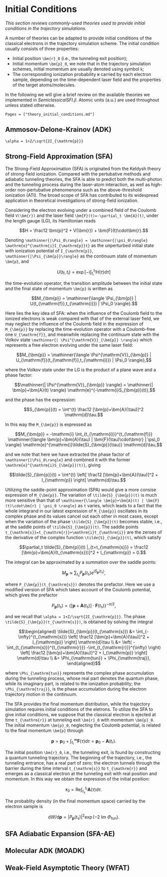 # Initial Conditions

*This section reviews commonly-used theories used to provide initial conditions in the trajectory simulations.*

A number of theories can be adapted to provide initial conditions of the classical electrons in the trajectory simulation scheme.
The initial condition usually consists of three properties:

- Initial position ``\bm{r}_0`` (i.e., the tunneling exit position);
- Initial momentum ``\bm{p}_0``, we note that in the trajectory simulation schemes, initial momentum are usually denoted using symbol ``k``;
- The corresponding ionization probability ``W`` carried by each electron sample, depending on the time-dependent laser field and the properties of the target atoms/molecules.

In the following we will give a brief review on the available theories we implemented in *SemiclassicalSFI.jl*.
Atomic units (a.u.) are used throughout unless stated otherwise.

```@contents
Pages = ["theory_initial_conditions.md"]
```

## Ammosov-Delone-Krainov (ADK)

``\alpha = 1+Z/\sqrt{2I_{\mathrm{p}}}``

## Strong-Field Approximation (SFA)

The Strong-Field Approximation (SFA) is originated from the Keldysh theory of strong-field ionization.
Compared with the pertubative methods and adiabatic tunneling theories, the SFA is able to predict both the multi-photon and the tunneling process during the laser-atom interaction, as well as high-order non-pertubative phenomenona such as the above-threshold ionization (ATI).
The broad scope of SFA has contributed to its widespread application in theoretical investigations of strong-field ionization.

Considering the electron evolving under a combined field of the Coulomb field ``V(\bm{r})`` and the laser field ``\bm{F}(t)=-\partial_t \bm{A}(t)``, under the length gauge (LG), its Hamiltonian reads
```math
H = \frac12 \bm{p}^2 + V(\bm{r}) + \bm{F}(t)\cdot\bm{r}.
```
Denoting ``\mathinner{|\Psi_0\rangle} = \mathinner{|\psi_0\rangle} \mathrm{e}^{\mathrm{i}I_{\mathrm{p}}t}`` as the unperturbed initial state with ionization potential of ``I_{\mathrm{p}}``, ``\mathinner{|\Psi_{\bm{p}}\rangle}`` as the continuum state of momentum ``\bm{p}``, and
```math
U(t_{\mathrm{f}},t_{\mathrm{i}}) = \exp \left[ -\mathrm{i} \int_{t_{\mathrm{i}}}^{t_{\mathrm{f}}} H(\tau) \mathrm{d}\tau \right]
```
the time-evolution operator, the transition amplitude between the initial state and the final state of momentum ``\bm{p}`` is written as
```math
M_{\bm{p}} = \mathinner{\langle \Psi_{\bm{p}} | U(t_{\mathrm{f}},t_{\mathrm{i}}) | \Psi_0 \rangle}.
```

Here lies the key idea of SFA: when the influence of the Coulomb field to the ionized electrons is weak compared with that of the external laser field, we may neglect the influence of the Coulomb field in the expression of ``M_{\bm{p}}`` by replacing the time-evolution operator with a Coulomb-free one ``U_{\mathrm{f}}``, and meanwhile replacing the continuum state with the Volkov state ``\mathinner{| \Psi^{\mathrm{V}}_{\bm{p}} \rangle}`` which represents a free electron evolving under the same laser field:
```math
M_{\bm{p}} = \mathinner{\langle \Psi^{\mathrm{V}}_{\bm{p}} | U_{\mathrm{f}}(t_{\mathrm{f}},t_{\mathrm{i}}) | \Psi_0 \rangle},
```
where the Volkov state under the LG is the product of a plane wave and a phase factor:
```math
\mathinner{| \Psi^{\mathrm{V}}_{\bm{p}} \rangle} = \mathinner{| \bm{p}+\bm{A}(t) \rangle} \mathrm{e}^{-\mathrm{i}S_{\bm{p}}(t)},
```
and the phase has the expression:
```math
S_{\bm{p}}(t) = \int^{t} \frac12 [\bm{p}+\bm{A}(\tau)]^2 \mathrm{d}\tau.
```
In this way the ``M_{\bm{p}}`` is expressed as
```math
M_{\bm{p}} = -\mathrm{i} \int_{t_{\mathrm{i}}}^{t_{\mathrm{f}}} \mathinner{\langle \bm{p}+\bm{A}(\tau) | \bm{F}(\tau)\cdot\bm{r} | \psi_0 \rangle} \mathrm{e}^{\mathrm{i}\tilde{S}_{\bm{p}}(\tau)} \mathrm{d}\tau,
```
and we note that here we have extracted the phase factor of ``\mathinner{|\Psi_0\rangle}`` and combined it with the former ``\mathrm{e}^{\mathrm{i}S_{\bm{p}}(t)}``, giving
```math
\tilde{S}_{\bm{p}}(t) = \int^{t} \left[ \frac12 [\bm{p}+\bm{A}(\tau)]^2 + I_{\mathrm{p}} \right] \mathrm{d}\tau.
```

Utilizing the saddle-point approximation (SPA) would give a more consise expression of ``M_{\bm{p}}``.
The variation of ``\tilde{S}_{\bm{p}}(t)`` is much more sensitive than that of ``\mathinner{\langle \bm{p}+\bm{A}(t) | \bm{F}(t)\cdot\bm{r} | \psi_0 \rangle}`` as ``t`` varies, which leads to a fact that the whole integrand in our latest expression of ``M_{\bm{p}}`` oscillates in its complex phase and its values cancel out each other in most cases, except when the variation of the phase ``\tilde{S}_{\bm{p}}(t)`` becomes stable, i.e., at the saddle points of ``\tilde{S}_{\bm{p}}(t)``. The saddle points ``t_{\mathrm{s}}=t_{\mathrm{r}}+\mathrm{i}t_{\mathrm{i}}`` are the zeroes of the derivative of the complex function ``\tilde{S}_{\bm{p}}(t)``, which satisfy
```math
\partial_t \tilde{S}_{\bm{p}}(t) |_{t=t_{\mathrm{s}}} = \frac12 [\bm{p}+\bm{A}(t_{\mathrm{s}})]^2 + I_{\mathrm{p}} = 0.
```
The integral can be approximated by a summation over the saddle points:
```math
M_{\bm{p}} \approx \sum_{t_{\mathrm{s}}} P_{\bm{p}}(t_{\mathrm{s}}) \mathrm{e}^{\mathrm{i}\tilde{S}_{\bm{p}}(t_{\mathrm{s}})},
```
where ``P_{\bm{p}}(t_{\mathrm{s}})`` denotes the prefactor.
Here we use a modified version of SFA which takes account of the Coulomb potential, which gives the prefactor
```math
P_{\bm{p}}(t_{\mathrm{s}}) = \{ [\bm{p}+\bm{A}(t_{\mathrm{s}})] \cdot \bm{F}(t_{\mathrm{s}}) \}^{-\alpha/2},
```
and we recall that ``\alpha = 1+Z/\sqrt{2I_{\mathrm{p}}}``.
The phase ``\tilde{S}_{\bm{p}}(t_{\mathrm{s}})``, is obtained by solving the integral
```math
\begin{aligned}
    \tilde{S}_{\bm{p}}(t_{\mathrm{s}})
    &= \int_{-\infty}^{t_{\mathrm{s}}} \left[ \frac12 [\bm{p}+\bm{A}(\tau)]^2 + I_{\mathrm{p}} \right] \mathrm{d}\tau \\
    &= \left( -\int_{t_{\mathrm{s}}}^{t_{\mathrm{r}}} -\int_{t_{\mathrm{r}}}^{\infty} \right) \left[ \frac12 [\bm{p}+\bm{A}(\tau)]^2 + I_{\mathrm{p}} \right] \mathrm{d}\tau \\
    &= \Phi_{\mathrm{tun}} + \Phi_{\mathrm{traj}},
\end{aligned}
```
where ``\Phi_{\mathrm{tun}}`` represents the complex phase accumulation during the tunneling process, whose real part denotes the quantum phase, while its imaginary part, is related to the ionization probability; the ``\Phi_{\mathrm{traj}}``, is the phase accumulation during the electron trajectory motion in the continuum.

The SFA provides the final momentum distribution, while the trajectory simulation requires initial conditions of the eletrons.
To utilize the SFA to give initial conditions, we suppose that the classical electron is ejected at time ``t_{\mathrm{r}}`` at tunneling exit ``\bm{r}_0`` with momentum ``\bm{p}_0``.
The initial momentum ``\bm{p}_0``, neglecting the Coulomb potential, is related to the final momentum ``\bm{p}`` through
```math
\bm{p} = \bm{p}_0 + \int_{t_{\mathrm{r}}}^{\infty} \bm{F}(\tau) \mathrm{d}\tau = \bm{p}_0 - \bm{A}(t_{\mathrm{r}}).
```
The initial position ``\bm{r}_0``, i.e., the tunneling exit, is found by constructing a quantum tunneling trajectory.
The beginning of the trajectory, i.e., the tunneling entrance, has a real part of zero; the electron tunnels through the barrier during the time interval ``t_{\mathrm{s}}`` to ``t_{\mathrm{r}}`` and emerges as a classical electron at the tunneling exit with real position and momentum.
In this way we obtain the expression of the initial position:
```math
\bm{r}_0 = \mathrm{Re} \int_{t_{\mathrm{s}}}^{t_{\mathrm{r}}} \bm{A}(\tau) \mathrm{d}\tau.
```
The probablity density (in the final momentum space) carried by the electron sample is
```math
\mathrm{d}W/\mathrm{d}\bm{p} = \lvert P_{\bm{p}}(t_{\mathrm{s}}) \rvert^2 \exp(-2\ \mathrm{Im}\ \Phi_{\mathrm{tun}}).
```

## SFA Adiabatic Expansion (SFA-AE)

## Molecular ADK (MOADK)

## Weak-Field Asymptotic Theory (WFAT)
